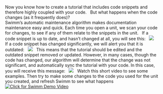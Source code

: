Now you know how to create a tutorial that includes code snippets and therefore highly coupled with your code.
&nbsp;
But what happens when the code changes (as it frequently does)? </br>
Swimm’s automatic maintenance algorithm makes documentation maintenance easy and quick. Each time you open a unit, we scan your code for changes, to see if any of them relate to the snippets in the unit. 
&nbsp;
If a code snippet is up to date, and hasn’t changed at all, you will see this:
&nbsp;
![](https://github.com/swimmio/public/blob/master/screenshots/mantainance-uptodate.png?raw=true)
&nbsp;
If a code snippet has changed significantly, we will alert you that it is outdated:
&nbsp;
![](https://github.com/swimmio/public/blob/master/screenshots/maintainance-outdated.png?raw=true)
&nbsp;
This means that the tutorial should be edited and the outdated snippet removed or updated.
However, in many cases, though the code has changed, our algorithm will determine that the change was not significant, and automatically sync the tutorial with your code. In this case, you will receive this message:
&nbsp;
![](https://github.com/swimmio/public/blob/master/screenshots/mantainance-autosync.png?raw=true)
&nbsp;
Watch this short video to see some examples. Then try to make some changes to the code you used for the unit you created, and refresh Swimm to see what happens
&nbsp;
[![Click for Swimm Demo Video](https://github.com/swimmio/public/blob/master/screenshots/demo2.png?raw=true)](https://youtu.be/wB3M5NfKWVU)
&nbsp;
